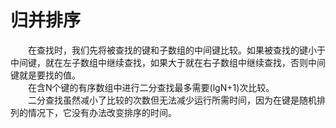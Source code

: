 # 归并排序
　　在查找时，我们先将被查找的键和子数组的中间键比较。如果被查找的键小于中间键，就在左子数组中继续查找，如果大于就在右子数组中继续查找，否则中间键就是要找的值。</br>
　　在含N个键的有序数组中进行二分查找最多需要(lgN+1)次比较。</br>
　　二分查找虽然减小了比较的次数但无法减少运行所需时间，因为在键是随机排列的情况下，它没有办法改变排序的时间。</br>
